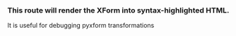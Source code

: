 ### This route will render the XForm into syntax-highlighted HTML.

It is useful for debugging pyxform transformations
